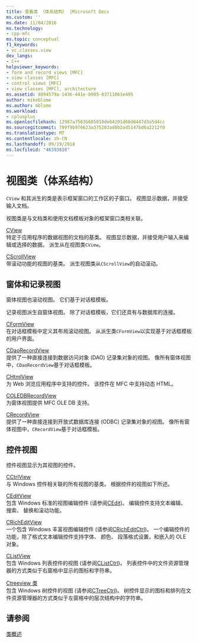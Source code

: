 ```yaml
---
title: 查看类 （体系结构） |Microsoft Docs
ms.custom: ''
ms.date: 11/04/2016
ms.technology:
- cpp-mfc
ms.topic: conceptual
f1_keywords:
- vc.classes.view
dev_langs:
- C++
helpviewer_keywords:
- form and record views [MFC]
- view classes [MFC]
- control views [MFC]
- view classes [MFC], architecture
ms.assetid: 8894579a-1436-441e-b985-83711061e495
author: mikeblome
ms.author: mblome
ms.workload:
- cplusplus
ms.openlocfilehash: 12987a7563b685018de64201d60d0447d3a5d4cc
ms.sourcegitcommit: 799f9b976623a375203ad8b2ad5147bd6a2212f0
ms.translationtype: MT
ms.contentlocale: zh-CN
ms.lasthandoff: 09/19/2018
ms.locfileid: "46393810"
---
```

# <a name="view-classes-architecture"></a>视图类（体系结构）

`CView` 和其派生的类是表示框架窗口的工作区的子窗口。 视图显示数据，并接受输入文档。

视图类是与文档类和使用文档模板对象的框架窗口类相关联。

[CView](../mfc/reference/cview-class.md)<br/>
特定于应用程序的数据视图的文档的基类。 视图显示数据，并接受用户输入来编辑或选择的数据。 派生从在视图类`CView`。

[CScrollView](../mfc/reference/cscrollview-class.md)<br/>
带滚动功能的视图的基类。 派生视图类从`CScrollView`的自动滚动。

## <a name="form-and-record-views"></a>窗体和记录视图

窗体视图也滚动视图。 它们基于对话框模板。

记录视图派生自窗体视图。 除了对话框模板，它们还具有与数据库的连接。

[CFormView](../mfc/reference/cformview-class.md)<br/>
在对话框模板中定义其布局滚动视图。 从派生类`CFormView`以实现基于对话框模板的用户界面。

[CDaoRecordView](../mfc/reference/cdaorecordview-class.md)<br/>
提供了一种直接连接到数据访问对象 (DAO) 记录集对象的视图。 像所有窗体视图中，`CDaoRecordView`基于对话框模板。

[CHtmlView](../mfc/reference/chtmlview-class.md)<br/>
为 Web 浏览应用程序中支持的控件。 该控件在 MFC 中支持动态 HTML。

[COLEDBRecordView](../mfc/reference/coledbrecordview-class.md)<br/>
为窗体视图提供 MFC OLE DB 支持。

[CRecordView](../mfc/reference/crecordview-class.md)<br/>
提供了一种直接连接到开放式数据库连接 (ODBC) 记录集对象的视图。 像所有窗体视图中，`CRecordView`基于对话框模板。

## <a name="control-views"></a>控件视图

控件视图显示为其视图的控件。

[CCtrlView](../mfc/reference/cctrlview-class.md)<br/>
与 Windows 控件相关联的所有视图的基类。 根据控件的视图如下所述。

[CEditView](../mfc/reference/ceditview-class.md)<br/>
包含 Windows 标准的视图编辑控件 (请参阅[CEdit](../mfc/reference/cedit-class.md))。 编辑控件支持文本编辑、 搜索、 替换和滚动功能。

[CRichEditView](../mfc/reference/cricheditview-class.md)<br/>
一个包含 Windows 丰富视图编辑控件 (请参阅[CRichEditCtrl](../mfc/reference/cricheditctrl-class.md))。 一个编辑控件的功能，除了格式文本编辑控件支持字体、 颜色、 段落格式设置，和嵌入的 OLE 对象。

[CListView](../mfc/reference/clistview-class.md)<br/>
包含 Windows 列表控件的视图 (请参阅[CListCtrl](../mfc/reference/clistctrl-class.md))。 列表控件中的文件资源管理器的方式类似于右窗格中显示的图标和字符串。

[Ctreeview 类](../mfc/reference/ctreeview-class.md)<br/>
包含 Windows 树控件的视图 (请参阅[CTreeCtrl](../mfc/reference/ctreectrl-class.md))。 树控件显示的图标和排列在文件资源管理器的方式类似于左窗格中的层次结构中的字符串。

## <a name="see-also"></a>请参阅

[类概述](../mfc/class-library-overview.md)

